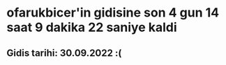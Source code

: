 # ofarukbicer'in gidisine son 4 gun 14 saat 9 dakika 22 saniye kaldi

## Gidis tarihi: 30.09.2022 :(